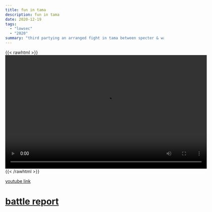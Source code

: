 ```yaml
---
title: fun in tama
description: fun in tama
date: 2020-12-19
tags:
  - "lowsec"
  - "2020"
summary: "third partying an arranged fight in tama between specter & wangs"
---
```


{{< rawhtml >}}<video width="640" height="360" controls>
<source src="https://crowdfile.net/snuffed/tama-fun.mp4" type="video/mp4">
Your browser does not support the video tag.</video>{{< /rawhtml >}}

[youtube link](https://www.youtube.com/watch?v=Iupwt_yRp-I)

# [battle report](https://br.evetools.org/br/5fde8c164cec62001a940570)
